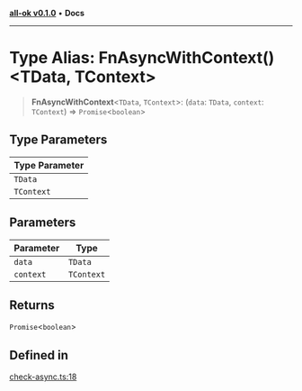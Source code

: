 [**all-ok v0.1.0**](../../README.md) • **Docs**

***

# Type Alias: FnAsyncWithContext()\<TData, TContext\>

> **FnAsyncWithContext**\<`TData`, `TContext`\>: (`data`: `TData`, `context`: `TContext`) => `Promise`\<`boolean`\>

## Type Parameters

| Type Parameter |
| ------ |
| `TData` |
| `TContext` |

## Parameters

| Parameter | Type |
| ------ | ------ |
| `data` | `TData` |
| `context` | `TContext` |

## Returns

`Promise`\<`boolean`\>

## Defined in

[check-async.ts:18](https://github.com/oreshinya/all-ok/blob/7ad66c9c41377006d7fe2b9941a247cf80c6127d/src/check-async.ts#L18)
